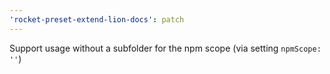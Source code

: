 ```yaml
---
'rocket-preset-extend-lion-docs': patch
---
```


Support usage without a subfolder for the npm scope (via setting `npmScope: ''`)
